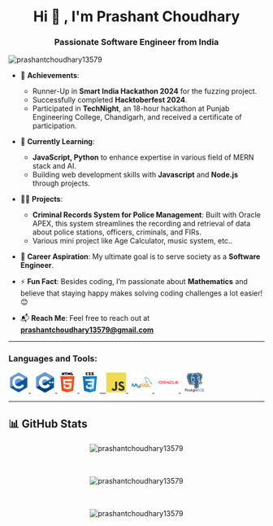 <h1 align="center">Hi 👋 , I'm Prashant Choudhary</h1>
<h3 align="center">Passionate Software Engineer from India</h3>

<p align="left"> <img src="https://komarev.com/ghpvc/?username=prashantchoudhary13579&label=Profile%20views&color=0e75b6&style=flat" alt="prashantchoudhary13579" /> </p>


- 🌟 **Achievements**:  
  - Runner-Up in **Smart India Hackathon 2024** for the fuzzing project.  
  - Successfully completed **Hacktoberfest 2024**.  
  - Participated in **TechNight**, an 18-hour hackathon at Punjab Engineering College, Chandigarh, and received a certificate of participation.  

- 🌱 **Currently Learning**:  
  - **JavaScript, Python** to enhance expertise in various field of MERN stack and AI.  
  - Building web development skills with **Javascript** and  **Node.js** through projects.

- 👨‍💻 **Projects**:  
  - **Criminal Records System for Police Management**: Built with Oracle APEX, this system streamlines the recording and retrieval of data about police stations, officers, criminals, and FIRs.
  - Various mini project like Age Calculator, music system, etc..

- 🎯 **Career Aspiration**: My ultimate goal is to serve society as a **Software Engineer**.  

- ⚡ **Fun Fact**: Besides coding, I’m passionate about **Mathematics** and believe that staying happy makes solving coding challenges a lot easier! 😊  

- 📬 **Reach Me**: Feel free to reach out at **prashantchoudhary13579@gmail.com**  

---

<h3 align="left">Languages and Tools:</h3>
<p align="left"> 
  <a href="https://www.cprogramming.com/" target="_blank" rel="noreferrer"> 
    <img src="https://raw.githubusercontent.com/devicons/devicon/master/icons/c/c-original.svg" alt="c" width="40" height="40"/> 
  </a> &nbsp
  <a href="https://www.w3schools.com/cpp/" target="_blank" rel="noreferrer"> 
    <img src="https://raw.githubusercontent.com/devicons/devicon/master/icons/cplusplus/cplusplus-original.svg" alt="cplusplus" width="40" height="40"/> 
  </a> 

  </a> 
  <a href="https://www.w3.org/html/" target="_blank" rel="noreferrer"> 
    <img src="https://raw.githubusercontent.com/devicons/devicon/master/icons/html5/html5-original-wordmark.svg" alt="html5" width="40" height="40"/> 
  </a> 
    <a href="https://www.w3schools.com/css/" target="_blank" rel="noreferrer"> 
    <img src="https://raw.githubusercontent.com/devicons/devicon/master/icons/css3/css3-original-wordmark.svg" alt="css3" width="40" height="40"/> 
  &nbsp 
  <a href="https://developer.mozilla.org/en-US/docs/Web/JavaScript" target="_blank" rel="noreferrer"> 
    <img src="https://raw.githubusercontent.com/devicons/devicon/master/icons/javascript/javascript-original.svg" alt="javascript" width="40" height="40"/> 
  </a> &nbsp
  <a href="https://www.mysql.com/" target="_blank" rel="noreferrer"> 
    <img src="https://raw.githubusercontent.com/devicons/devicon/master/icons/mysql/mysql-original-wordmark.svg" alt="mysql" width="40" height="40"/> 
  </a> &nbsp
  <a href="https://www.oracle.com/" target="_blank" rel="noreferrer"> 
    <img src="https://raw.githubusercontent.com/devicons/devicon/master/icons/oracle/oracle-original.svg" alt="oracle" width="40" height="40"/> 
  </a> &nbsp
  <a href="https://www.postgresql.org" target="_blank" rel="noreferrer"> 
    <img src="https://raw.githubusercontent.com/devicons/devicon/master/icons/postgresql/postgresql-original-wordmark.svg" alt="postgresql" width="40" height="40"/> 
  </a> 
</p>

---

## 📊 GitHub Stats

<p align="center">
  <img align="center" src="https://github-readme-stats.vercel.app/api/top-langs?username=prashantchoudhary13579&show_icons=true&locale=en&layout=compact&theme=transparent" alt="prashantchoudhary13579" />
</p>
<br>
<p align="center">
  <img align="center" src="https://github-readme-stats.vercel.app/api?username=prashantchoudhary13579&show_icons=true&locale=en&theme=transparent" alt="prashantchoudhary13579" />
</p>
<br>
<p align="center">
  <img align="center" src="https://github-readme-streak-stats.herokuapp.com/?user=prashantchoudhary13579&theme=transparent" alt="prashantchoudhary13579" />
</p>
